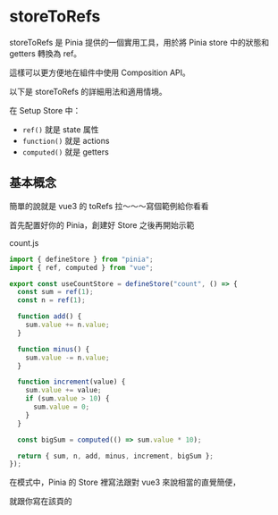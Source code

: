 # storeToRefs

storeToRefs 是 Pinia 提供的一個實用工具，用於將 Pinia store 中的狀態和 getters 轉換為 ref。

這樣可以更方便地在組件中使用 Composition API。

以下是 storeToRefs 的詳細用法和適用情境。

在 Setup Store 中：

- `ref()` 就是 state 属性
- `function()` 就是 actions
- `computed()` 就是 getters

## 基本概念

簡單的說就是 vue3 的 toRefs 拉～～～寫個範例給你看看

首先配置好你的 Pinia，創建好 Store 之後再開始示範

count.js

```js
import { defineStore } from "pinia";
import { ref, computed } from "vue";

export const useCountStore = defineStore("count", () => {
  const sum = ref(1);
  const n = ref(1);

  function add() {
    sum.value += n.value;
  }

  function minus() {
    sum.value -= n.value;
  }

  function increment(value) {
    sum.value += value;
    if (sum.value > 10) {
      sum.value = 0;
    }
  }

  const bigSum = computed(() => sum.value * 10);

  return { sum, n, add, minus, increment, bigSum };
});
```

在<setup>模式中，Pinia 的 Store 裡寫法跟對 vue3 來說相當的直覺簡便，

就跟你寫在該頁的<script srtup>是一樣的只是要記好上面的說的哪一個對應哪個就好，然後把他們 return 出去。

```js
<template>
  <div class="count">
    <h2>當前求和爲:{{ sum }}</h2>
    <h2>大和爲:{{ bigSum }}</h2>
    <select v-model.number="n">
      <option value="1">1</option>
      <option value="2">2</option>
      <option value="3">3</option>
      <option value="4">4</option>
      <option value="5">5</option>
    </select>
    <button @click="add">+++</button>
    <button @click="minus">---</button>
  </div>
</template>

<script setup>
import { storeToRefs } from "pinia";
import { useCountStore } from "@/store/count.js";

const store = useCountStore();
const { sum, n, bigSum } = storeToRefs(store);
// 解構add、minus方法
const { add, minus } = store;
</script>

<style scoped>
.count {
  background: skyblue;
  padding: 10px;
  border-radius: 10px;
  box-shadow: 0 0 10px rgba(0, 0, 0, 0.2);
}

select,
button {
  margin: 0 10px;
  height: 30px;
}
</style>

```

如上面所示，能用 storeToRefs() 解構的就只有傳出來的參數，但他無法解構用 function，

但是，function 可以直接解構。解構完的之後就可以直接使用。
